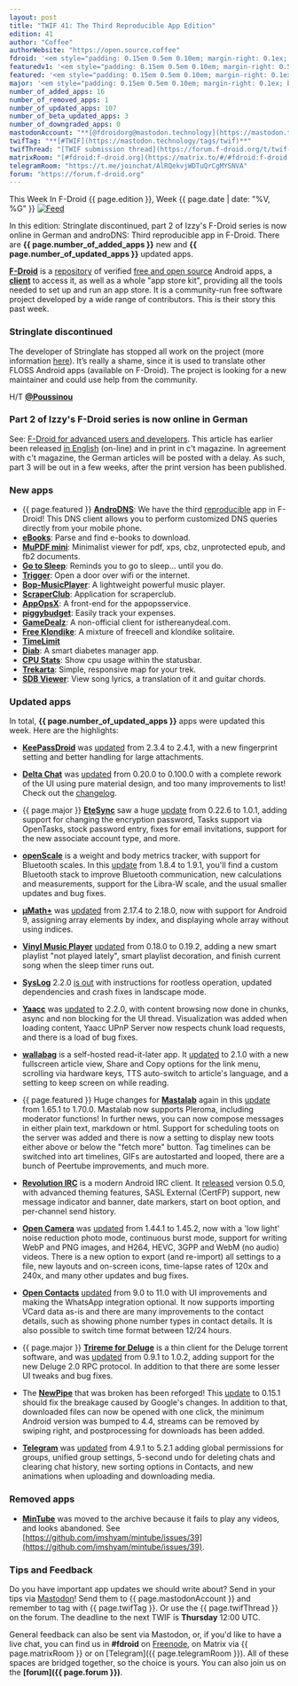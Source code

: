 ```yaml
---
layout: post
title: "TWIF 41: The Third Reproducible App Edition"
edition: 41
author: "Coffee"
authorWebsite: "https://open.source.coffee"
fdroid: '<em style="padding: 0.15em 0.5em 0.10em; margin-right: 0.1ex; border-style: solid; border-width: medium; border-radius: 1em; color: #0d47a1; font-style: normal; font-weight: bold;">F-Droid</em>'
featuredv1: '<em style="padding: 0.15em 0.5em 0.10em; margin-right: 0.5ex; box-shadow: 0.1em 0.05em 0.1em rgba(0, 0, 0, 0.3); border-radius: 1em; color: black; background: linear-gradient(orange, yellow);">Featured</em>'
featured: '<em style="padding: 0.15em 0.5em 0.10em; margin-right: 0.1ex; border-style: solid; border-width: medium; border-radius: 1em; color: orange; font-style: normal; font-weight: bold;">Featured</em>'
major: '<em style="padding: 0.15em 0.5em 0.10em; margin-right: 0.1ex; border-style: solid; border-width: medium; border-radius: 1em; color: #8ab000; font-style: normal; font-weight: bold;">Major</em>'
number_of_added_apps: 16
number_of_removed_apps: 1
number_of_updated_apps: 107
number_of_beta_updated_apps: 3
number_of_downgraded_apps: 0
mastodonAccount: "**[@fdroidorg@mastodon.technology](https://mastodon.technology/@fdroidorg)**"
twifTag: "**[#TWIF](https://mastodon.technology/tags/twif)**"
twifThread: "[TWIF submission thread](https://forum.f-droid.org/t/twif-submission-thread)"
matrixRoom: "[#fdroid:f-droid.org](https://matrix.to/#/#fdroid:f-droid.org)"
telegramRoom: "https://t.me/joinchat/AlRQekvjWDTuQrCgMYSNVA"
forum: "https://forum.f-droid.org"
---
```


This Week In F-Droid {{ page.edition }}, Week {{ page.date | date: "%V, %G" }} <a href="{{ site.baseurl }}/feed.xml"><img src="{% asset Feed-icon-16x16.png %}" alt="Feed"></a>

In this edition: Stringlate discontinued, part 2 of Izzy's F-Droid series is now online in German and androDNS: Third reproducible app in F-Droid.
There are **{{ page.number_of_added_apps }}** new and **{{ page.number_of_updated_apps }}** updated apps.

<!--more-->

**[F-Droid](https://f-droid.org/)** is a [repository](https://f-droid.org/packages/) of verified [free and open source](https://en.wikipedia.org/wiki/Free_and_open-source_software) Android apps, a **[client](https://f-droid.org/packages/org.fdroid.fdroid/)** to access it, as well as a whole "app store kit", providing all the tools needed to set up and run an app store. It is a community-run free software project developed by a wide range of contributors. This is their story this past week.

### Stringlate discontinued

The developer of Stringlate has stopped all work on the project (more information [here](https://lonamiwebs.github.io/stringlate/)). It’s really a shame, since it is used to translate other FLOSS Android apps (available on F-Droid). The project is looking for a new maintainer and could use help from the community.

H/T **[@Poussinou](https://forum.f-droid.org/u/poussinou)**

### Part 2 of Izzy's F-Droid series is now online in German

See: [F-Droid for advanced users and developers](https://android.izzysoft.de/articles/named/fdroid-intro-2). This article has earlier been released [in English](https://android.izzysoft.de/articles/named/fdroid-intro-2?lang=en) (on-line) and in print in c't magazine. In agreement with c't magazine, the German articles will be posted with a delay. As such, part 3 will be out in a few weeks, after the print version has been published.

### New apps

* {{ page.featured }} **[AndroDNS](https://f-droid.org/packages/androdns.android.leetdreams.ch.androdns/)**: We have the third [reproducible](https://reproducible-builds.org) app in F-Droid! This DNS client allows you to perform customized DNS queries directly from your mobile phone.
* **[eBooks](https://f-droid.org/packages/android.nachiketa.ebookdownloader/)**: Parse and find e-books to download.
* **[MuPDF mini](https://f-droid.org/packages/com.artifex.mupdf.mini.app/)**: Minimalist viewer for pdf, xps, cbz, unprotected epub, and fb2 documents.
* **[Go to Sleep](https://f-droid.org/packages/com.corvettecole.gotosleep/)**: Reminds you to go to sleep... until you do.
* **[Trigger](https://f-droid.org/packages/com.example.trigger/)**: Open a door over wifi or the internet.
* **[Bop-MusicPlayer](https://f-droid.org/packages/com.sahdeepsingh.Bop/)**: A lightweight powerful music player.
* **[ScraperClub](https://f-droid.org/packages/com.scraperclub.android/)**: Application for scraperclub.
* **[AppOpsX](https://f-droid.org/packages/com.zzzmode.appopsx/)**: A front-end for the appopsservice.
* **[piggybudget](https://f-droid.org/packages/de.php_tech.piggybudget/)**: Easily track your expenses.
* **[GameDealz](https://f-droid.org/packages/de.r4md4c.gamedealz/)**: A non-official client for isthereanydeal.com.
* **[Free Klondike](https://f-droid.org/packages/eu.veldsoft.free.klondike/)**: A mixture of freecell and klondike solitaire.
* **[TimeLimit](https://f-droid.org/packages/io.timelimit.android.open/)**
* **[Diab](https://f-droid.org/packages/it.diab/)**: A smart diabetes manager app.
* **[CPU Stats](https://f-droid.org/packages/jp.takke.cpustats/)**: Show cpu usage within the statusbar.
* **[Trekarta](https://f-droid.org/packages/mobi.maptrek/)**: Simple, responsive map for your trek.
* **[SDB Viewer](https://f-droid.org/packages/org.zephyrsoft.sdbviewer/)**: View song lyrics, a translation of it and guitar chords.

### Updated apps

In total, **{{ page.number_of_updated_apps }}** apps were updated this week. Here are the highlights:

* **[KeePassDroid](https://f-droid.org/packages/com.android.keepass/)** was [updated](https://github.com/bpellin/keepassdroid/blob/HEAD/CHANGELOG) from 2.3.4 to 2.4.1, with a new fingerprint setting and better handling for large attachments.

* **[Delta Chat](https://f-droid.org/packages/com.b44t.messenger/)** was [updated](https://raw.githubusercontent.com/deltachat/deltachat-android/HEAD/CHANGELOG.md) from 0.20.0 to 0.100.0 with a complete rework of the UI using pure material design, and too many improvements to list! Check out the [changelog](https://raw.githubusercontent.com/deltachat/deltachat-android/HEAD/CHANGELOG.md).

* {{ page.major }} **[EteSync](https://f-droid.org/packages/com.etesync.syncadapter/)** saw a huge [update](https://github.com/etesync/android/blob/HEAD/ChangeLog.md) from 0.22.6 to 1.0.1, adding support for changing the encryption password, Tasks support via OpenTasks, stock password entry, fixes for email invitations, support for the new associate account type, and more.

* **[openScale](https://f-droid.org/packages/com.health.openscale/)** is a weight and body metrics tracker, with support for Bluetooth scales. In this [update](https://github.com/oliexdev/openScale/releases) from 1.8.4 to 1.9.1, you'll find a custom Bluetooth stack to improve Bluetooth communication, new calculations and measurements, support for the Libra-W scale, and the usual smaller updates and bug fixes.

* **[μMath+](https://f-droid.org/packages/com.mkulesh.micromath.plus/)** was [updated](https://github.com/mkulesh/microMathematics/releases) from 2.17.4 to 2.18.0, now with support for Android 9, assigning array elements by index, and displaying whole array without using indices.

* **[Vinyl Music Player](https://f-droid.org/packages/com.poupa.vinylmusicplayer/)** [updated](https://github.com/AdrienPoupa/VinylMusicPlayer/blob/HEAD/CHANGELOG.md) from 0.18.0 to 0.19.2, adding a new smart playlist "not played lately", smart playlist decoration, and finish current song when the sleep timer runs out.

* **[SysLog](https://f-droid.org/packages/com.tortel.syslog/)** 2.2.0 [is out](https://github.com/Tortel/SysLog/blob/HEAD/Changelog.md) with instructions for rootless operation, updated dependencies and crash fixes in landscape mode.

* **[Yaacc](https://f-droid.org/packages/de.yaacc/)** was [updated](https://github.com/tobexyz/yaacc-code/releases) to 2.2.0, with content browsing now done in chunks, async and non blocking for the UI thread. Visualization was added when loading content, Yaacc UPnP Server now respects chunk load requests, and there is a load of bug fixes.

* **[wallabag](https://f-droid.org/packages/fr.gaulupeau.apps.InThePoche/)** is a self-hosted read-it-later app. It [updated](https://github.com/wallabag/android-app/releases) to 2.1.0 with a new fullscreen article view, Share and Copy options for the link menu, scrolling via hardware keys, TTS auto-switch to article's language, and a setting to keep screen on while reading.

* {{ page.featured }} Huge changes for **[Mastalab](https://f-droid.org/packages/fr.gouv.etalab.mastodon/)** again in this [update](https://gitlab.com/tom79/mastalab/tags) from 1.65.1 to 1.70.0. Mastalab now supports Pleroma, including moderator functions! In further news, you can now compose messages in either plain text, markdown or html. Support for scheduling toots on the server was added and there is now a setting to display new toots either above or below the "fetch more" button. Tag timelines can be switched into art timelines, GIFs are autostarted and looped, there are a bunch of Peertube improvements, and much more.

* **[Revolution IRC](https://f-droid.org/packages/io.mrarm.irc/)** is a modern Android IRC client. It [released](https://github.com/MCMrARM/revolution-irc/releases) version 0.5.0, with advanced theming features, SASL External (CertFP) support, new message indicator and banner, date markers, start on boot option, and per-channel send history.

* **[Open Camera](https://f-droid.org/packages/net.sourceforge.opencamera/)** was [updated](http://opencamera.sourceforge.net/history.html) from 1.44.1 to 1.45.2, now with a 'low light' noise reduction photo mode, continuous burst mode, support for writing WebP and PNG images, and H264, HEVC, 3GPP and WebM (no audio) videos. There is a new option to export (and re-import) all settings to a file, new layouts and on-screen icons, time-lapse rates of 120x and 240x, and many other updates and bug fixes.

* **[Open Contacts](https://f-droid.org/packages/opencontacts.open.com.opencontacts/)** [updated](https://gitlab.com/sultanahamer/OpenContacts/blob/HEAD/CHANGELOG) from 9.0 to 11.0 with UI improvements and making the WhatsApp integration optional. It now supports importing VCard data as-is and there are many improvements to the contact details, such as showing phone number types in contact details. It is also possible to switch time format between 12/24 hours.

* {{ page.major }} **[Trireme for Deluge](https://f-droid.org/packages/org.deluge.trireme/)** is a thin client for the Deluge torrent software, and was [updated](https://github.com/teal77/trireme/releases) from 0.9.1 to 1.0.2, adding support for the new Deluge 2.0 RPC protocol. In addition to that there are some lesser UI tweaks and bug fixes.

* The **[NewPipe](https://f-droid.org/packages/org.schabi.newpipe/)** that was broken has been reforged! This [update](https://github.com/TeamNewPipe/NewPipe/releases) to 0.15.1 should fix the breakage caused by Google's changes. In addition to that, downloaded files can now be opened with one click, the minimum Android version was bumped to 4.4, streams can be removed by swiping right, and postprocessing for downloads has been added.

* **[Telegram](https://f-droid.org/packages/org.telegram.messenger/)** was [updated](https://github.com/Telegram-FOSS-Team/Telegram-FOSS/blob/HEAD/Changelog.md) from 4.9.1 to 5.2.1 adding global permissions for groups, unified group settings, 5-second undo for deleting chats and clearing chat history, new sorting options in Contacts, and new animations when uploading and downloading media.

### Removed apps

* **[MinTube](https://f-droid.org/wiki/page/com.shapps.mintubeapp)** was moved to the archive because it fails to play any videos, and looks abandoned. See [https://github.com/imshyam/mintube/issues/39](https://github.com/imshyam/mintube/issues/39).

### Tips and Feedback

Do you have important app updates we should write about? Send in your tips via [Mastodon](https://joinmastodon.org)! Send them to {{ page.mastodonAccount }} and remember to tag with {{ page.twifTag }}. Or use the {{ page.twifThread }} on the forum. The deadline to the next TWIF is **Thursday** 12:00 UTC.

General feedback can also be sent via Mastodon, or, if you'd like to have a live chat, you can find us in **#fdroid** on [Freenode](https://freenode.net), on Matrix via {{ page.matrixRoom }} or on [Telegram]({{ page.telegramRoom }}). All of these spaces are bridged together, so the choice is yours. You can also join us on the **[forum]({{ page.forum }})**.
